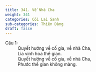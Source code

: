 ```yaml
---
title: 341. Về Nhà Cha
weight: 341
categories: Cõi Lai Sanh
sub-categories: Thiên Đàng
draft: false
---
```

<dl><dt>Câu 1:</dt><dd data-verse="1">Quyết hướng về cố gia, về nhà Cha, <br/>Lìa vinh hoa thế gian. <br/>Quyết hướng về cố gia, về nhà Cha, <br/>Phước thế gian không màng. </dd></dl>
